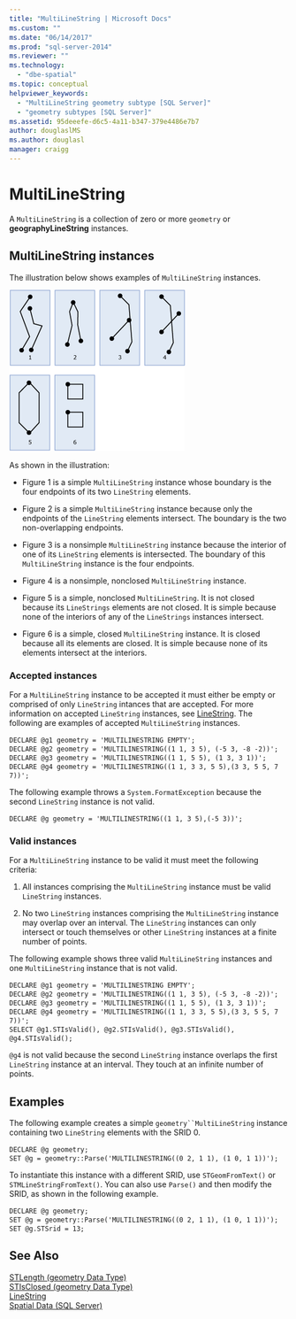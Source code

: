 ```yaml
---
title: "MultiLineString | Microsoft Docs"
ms.custom: ""
ms.date: "06/14/2017"
ms.prod: "sql-server-2014"
ms.reviewer: ""
ms.technology: 
  - "dbe-spatial"
ms.topic: conceptual
helpviewer_keywords: 
  - "MultiLineString geometry subtype [SQL Server]"
  - "geometry subtypes [SQL Server]"
ms.assetid: 95deeefe-d6c5-4a11-b347-379e4486e7b7
author: douglaslMS
ms.author: douglasl
manager: craigg
---
```

# MultiLineString
  A `MultiLineString` is a collection of zero or more `geometry` or **geographyLineString** instances.  
  
## MultiLineString instances  
 The illustration below shows examples of `MultiLineString` instances.  
  
 ![Examples of geometry MultiLineString instances](../../database-engine/media/multilinestring.gif "Examples of geometry MultiLineString instances")  
  
 As shown in the illustration:  
  
-   Figure 1 is a simple `MultiLineString` instance whose boundary is the four endpoints of its two `LineString` elements.  
  
-   Figure 2 is a simple `MultiLineString` instance because only the endpoints of the `LineString` elements intersect. The boundary is the two non-overlapping endpoints.  
  
-   Figure 3 is a nonsimple `MultiLineString` instance because the interior of one of its `LineString` elements is intersected. The boundary of this `MultiLineString` instance is the four endpoints.  
  
-   Figure 4 is a nonsimple, nonclosed `MultiLineString` instance.  
  
-   Figure 5 is a simple, nonclosed `MultiLineString`. It is not closed because its `LineStrings` elements are not closed. It is simple because none of the interiors of any of the `LineStrings` instances intersect.  
  
-   Figure 6 is a simple, closed `MultiLineString` instance. It is closed because all its elements are closed. It is simple because none of its elements intersect at the interiors.  
  
### Accepted instances  
 For a `MultiLineString` instance to be accepted it must either be empty or comprised of only `LineString` intances that are accepted. For more information on accepted `LineString` instances, see [LineString](../spatial/linestring.md). The following are examples of accepted `MultiLineString` instances.  
  
```  
DECLARE @g1 geometry = 'MULTILINESTRING EMPTY';  
DECLARE @g2 geometry = 'MULTILINESTRING((1 1, 3 5), (-5 3, -8 -2))';  
DECLARE @g3 geometry = 'MULTILINESTRING((1 1, 5 5), (1 3, 3 1))';  
DECLARE @g4 geometry = 'MULTILINESTRING((1 1, 3 3, 5 5),(3 3, 5 5, 7 7))';  
```  
  
 The following example throws a `System.FormatException` because the second `LineString` instance is not valid.  
  
```  
DECLARE @g geometry = 'MULTILINESTRING((1 1, 3 5),(-5 3))';  
```  
  
### Valid instances  
 For a `MultiLineString` instance to be valid it must meet the following criteria:  
  
1.  All instances comprising the `MultiLineString` instance must be valid `LineString` instances.  
  
2.  No two `LineString` instances comprising the `MultiLineString` instance may overlap over an interval. The `LineString` instances can only intersect or touch themselves or other `LineString` instances at a finite number of points.  
  
 The following example shows three valid `MultiLineString` instances and one `MultiLineString` instance that is not valid.  
  
```  
DECLARE @g1 geometry = 'MULTILINESTRING EMPTY';  
DECLARE @g2 geometry = 'MULTILINESTRING((1 1, 3 5), (-5 3, -8 -2))';  
DECLARE @g3 geometry = 'MULTILINESTRING((1 1, 5 5), (1 3, 3 1))';  
DECLARE @g4 geometry = 'MULTILINESTRING((1 1, 3 3, 5 5),(3 3, 5 5, 7 7))';  
SELECT @g1.STIsValid(), @g2.STIsValid(), @g3.STIsValid(), @g4.STIsValid();  
```  
  
 `@g4` is not valid because the second `LineString` instance overlaps the first `LineString` instance at an interval. They touch at an infinite number of points.  
  
## Examples  
 The following example creates a simple `geometry``MultiLineString` instance containing two `LineString` elements with the SRID 0.  
  
```  
DECLARE @g geometry;  
SET @g = geometry::Parse('MULTILINESTRING((0 2, 1 1), (1 0, 1 1))');  
```  
  
 To instantiate this instance with a different SRID, use `STGeomFromText()` or `STMLineStringFromText()`. You can also use `Parse()` and then modify the SRID, as shown in the following example.  
  
```  
DECLARE @g geometry;  
SET @g = geometry::Parse('MULTILINESTRING((0 2, 1 1), (1 0, 1 1))');  
SET @g.STSrid = 13;  
```  
  
## See Also  
 [STLength &#40;geometry Data Type&#41;](/sql/t-sql/spatial-geometry/stlength-geometry-data-type)   
 [STIsClosed &#40;geometry Data Type&#41;](/sql/t-sql/spatial-geometry/stisclosed-geometry-data-type)   
 [LineString](../spatial/linestring.md)   
 [Spatial Data &#40;SQL Server&#41;](../spatial/spatial-data-sql-server.md)  
  
  
